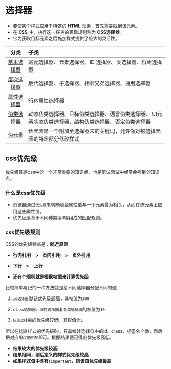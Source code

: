 # 选择器

- 要使某个样式应用于特定的 **HTML** 元素，首先需要找到该元素。
- 在 **CSS** 中，执行这一任务的表现规则称为 <b class="red">CSS选择器</b>。
- 它为获取目标元素之后施加样式提供了极大的灵活性。

|                   分类                    | 子类                                                    |
| :---------------------------------------: | :------------------------------------------------------ |
|       [基本选择器](./12-1基本选择器.md)        | 通配选择器、元素选择器、ID 选择器、类选择器、群组选择器 |
|       [层次选择器](./12-2层次选择器.md)        | 后代选择器、子选择器、相邻兄弟选择器、通用选择器        |
|       [属性选择器](./属性选择器.md)        | 行内属性选择器                                          |
|       [伪类选择器](./伪类选择器.md)     |   动态伪类选择器、目标伪类选择器、语言伪类选择器、 UI元素状态伪类选择器、结构伪类选择器、否定伪类选择器         |
|         [伪元素](./伪元素.md)          | 伪元素是一个附加至选择器末的关键词，允许你对被选择元素的特定部分修改样式                                 |


## css优先级 

 优先级算是css中的一个非常重要的知识点，也是笔试面试中经常会考到的知识点。
  
### 什么是css优先级 

- 浏览器通过`优先级`来判断哪些属性值与一个元素最为相关，从而在该元素上应用这些属性值。
- 优先级是基于不同种类`选择器`组成的匹配规则。 

### css优先级规则 

CSS的优先级特点是：**就近原则**

- **行内引用　>　页内引用　>　页外引用**
- **下行　>　上行**

- **还有个规则就是根据权重来计算优先级**

比较简单易记的一种方法就是给不同选择器分配不同的值： 

1. `id选择器`默认优先级最高，其权值为`100` 

2. `class选择器`、`属性选择器`和`伪类选择器`的权值为`10`

3. `标签选择器`的优先级较低，其权值为`1`

所以在比较样式的优先级时，只需统计选择符中的id、class、标签名个数，然后把对应的`权值相加`即可。根据结果便可得出优先级高低。 
- <b>结果较大的优先级较高</b> 
- <b>结果相同，则后定义的样式优先级较高</b> 
- <b>如果样式值中含有`!important`，则该值优先级最高</b>